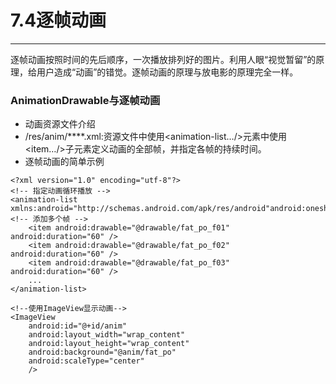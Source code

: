 # 7.4逐帧动画
---
逐帧动画按照时间的先后顺序，一次播放排列好的图片。利用人眼“视觉暂留”的原理，给用户造成“动画”的错觉。逐帧动画的原理与放电影的原理完全一样。

### AnimationDrawable与逐帧动画
* 动画资源文件介绍
 * /res/anim/****.xml:资源文件中使用<animation-list…/>元素中使用<item…/>子元素定义动画的全部帧，并指定各帧的持续时间。
* 逐帧动画的简单示例

```
<?xml version="1.0" encoding="utf-8"?>
<!-- 指定动画循环播放 -->
<animation-list xmlns:android="http://schemas.android.com/apk/res/android"android:oneshot="false">
<!-- 添加多个帧 -->
    <item android:drawable="@drawable/fat_po_f01" android:duration="60" />
    <item android:drawable="@drawable/fat_po_f02" android:duration="60" />
    <item android:drawable="@drawable/fat_po_f03" android:duration="60" />
    ...
</animation-list>
```
```
<!--使用ImageView显示动画-->
<ImageView  
	android:id="@+id/anim"
	android:layout_width="wrap_content" 
	android:layout_height="wrap_content" 
	android:background="@anim/fat_po"
	android:scaleType="center"
	/>

```









